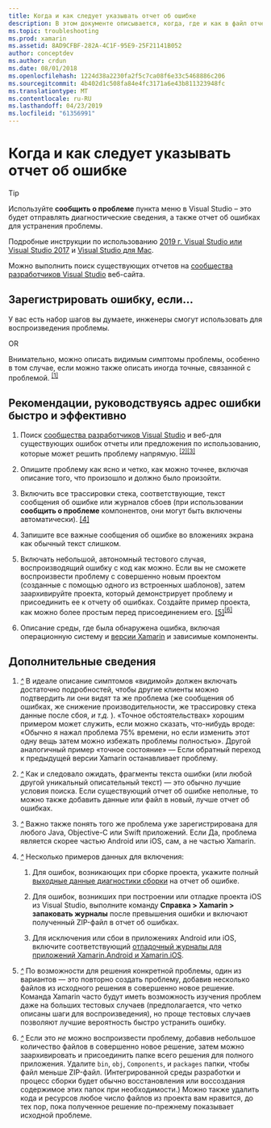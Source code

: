 ```yaml
---
title: Когда и как следует указывать отчет об ошибке
description: В этом документе описывается, когда, где и как в файл отчета об ошибках. Он также предоставляет отчет об ошибках, что рекомендации, позволяющие инженерам лучше всего диагностировать проблему.
ms.topic: troubleshooting
ms.prod: xamarin
ms.assetid: 8AD9CFBF-282A-4C1F-95E9-25F21141B052
author: conceptdev
ms.author: crdun
ms.date: 08/01/2018
ms.openlocfilehash: 1224d38a2230fa2f5c7ca08f6e33c5468886c206
ms.sourcegitcommit: 4b402d1c508fa84e4fc3171a6e43b811323948fc
ms.translationtype: MT
ms.contentlocale: ru-RU
ms.lasthandoff: 04/23/2019
ms.locfileid: "61356991"
---
```

# <a name="when-and-how-should-i-file-a-bug-report"></a>Когда и как следует указывать отчет об ошибке

> [!TIP]
> Используйте **сообщить о проблеме** пункта меню в Visual Studio &ndash; это будет отправлять диагностические сведения, а также отчет об ошибках для устранения проблемы.
>
> Подробные инструкции по использованию [2019 г. Visual Studio или Visual Studio 2017](https://docs.microsoft.com/visualstudio/ide/how-to-report-a-problem-with-visual-studio) и [Visual Studio для Mac](https://docs.microsoft.com/visualstudio/mac/report-a-problem).
>
> Можно выполнить поиск существующих отчетов на [сообщества разработчиков Visual Studio](https://developercommunity.visualstudio.com/) веб-сайта.

## <a name="file-a-bug-if"></a>Зарегистрировать ошибку, если...

У вас есть набор шагов вы думаете, инженеры смогут использовать для воспроизведения проблемы.

OR

Внимательно, можно описать видимым симптомы проблемы, особенно в том случае, если можно также описать иногда точные, связанной с проблемой. <sup> [[1]](#note-1)</sup>

## <a name="best-practices-to-help-address-bugs-quickly-and-efficiently"></a>Рекомендации, руководствуясь адрес ошибки быстро и эффективно

1. <a name="ref-1" />Поиск [сообщества разработчиков Visual Studio](https://developercommunity.visualstudio.com/) и веб-для существующих ошибок отчеты или предложения по использованию, которые может решить проблему напрямую.<sup> [[2]](#note-2)</sup><sup>[[3]](#note-3)</sup>

1. <a name="ref-2" />Опишите проблему как ясно и четко, как можно точнее, включая описание того, что произошло и должно было произойти.

1. <a name="ref-3" />Включить все трассировки стека, соответствующие, текст сообщения об ошибке или журналов сбоев (при использовании **сообщить о проблеме** компонентов, они могут быть включены автоматически). <sup>[[4]](#note-4)</sup>

1. <a name="ref-4" />Запишите все важные сообщения об ошибке во вложениях экрана как обычный текст слишком.

1. <a name="ref-5" />Включать небольшой, автономный тестового случая, воспроизводящий ошибку с код как можно.  Если вы не сможете воспроизвести проблему с совершенно новым проектом (созданные с помощью одного из встроенных шаблонов), затем заархивируйте проекта, который демонстрирует проблему и присоединить ее к отчету об ошибках.  Создайте пример проекта, как можно более простым перед присоединением его. <sup> [[5]](#note-5)</sup><sup>[[6]](#note-6)</sup>

1. <a name="ref-6" />Описание среды, где была обнаружена ошибка, включая операционную систему и [версии Xamarin](~/cross-platform/troubleshooting/questions/version-logs.md) и зависимые компоненты.

## <a name="additional-details"></a>Дополнительные сведения

1. <a name="note-1" />[*^*](#ref-1) В идеале описание симптомов «видимой» должен включать достаточно подробностей, чтобы другие клиенты можно подтвердить ли они видят та же проблема (же сообщения об ошибках, же снижение производительности, же трассировку стека данные после сбоя, _и т.д._ ). «Точное обстоятельствах» хорошим примером может служить, если можно сказать, что-нибудь вроде: «Обычно я нажал проблема 75% времени, но если изменить этот одну вещь затем можно избежать проблемы полностью». Другой аналогичный пример «точное состояние» — Если обратный переход к предыдущей версии Xamarin останавливает проблему.

1. <a name="note-2" />[*^*](#ref-2) Как и следовало ожидать, фрагменты текста ошибки (или любой другой уникальный описательный текст) — это обычно лучшие условия поиска. Если существующий отчет об ошибке неполные, то можно также добавить данные или файл в новый, лучше отчет об ошибках.

1. <a name="note-3" />[*^*](#ref-3) Важно также понять того же проблема уже зарегистрирована для любого Java, Objective-C или Swift приложений. Если Да, проблема является скорее частью Android или iOS, сам, а не частью Xamarin.

1. <a name="note-4" />[*^*](#ref-4) Несколько примеров данных для включения:

    1. Для ошибок, возникающих при сборке проекта, укажите полный [выходные данные диагностики сборки](~/android/troubleshooting/troubleshooting.md#Diagnostic_MSBuild_Output) на отчет об ошибке.

    1. Для ошибок, возникших при построении или отладке проекта iOS из Visual Studio, выполните команду **Справка > Xamarin > запаковать журналы** после превышения ошибки и включают полученный ZIP-файл в отчет об ошибках.

    1. Для исключения или сбои в приложениях Android или iOS, включите соответствующий [отладочный журналы для приложений Xamarin.Android и Xamarin.iOS](~/cross-platform/troubleshooting/questions/version-logs.md#debug-logs-for-xamarin-apps).

1. <a name="note-5" />[*^*](#ref-5) По возможности для решения конкретной проблемы, один из вариантов — это повторно создать проблему, добавив несколько файлов из исходного решения в совершенно новое решение. Команда Xamarin часто будут иметь возможность изучения проблем даже на больших тестовых случаев (предполагается, что четко описаны шаги для воспроизведения), но проще тестовых случаев позволяют лучшие вероятность быстро устранить ошибку.

1. <a name="note-6" />[*^*](#ref-6) Если это _не_ можно воспроизвести проблему, добавив небольшое количество файлов в совершенно новое решение, затем можно заархивировать и присоединить папке всего решения для полного приложения. Удалите `bin`, `obj`, `Components`, и `packages` папки, чтобы файл меньше ZIP-файл. (Интегрированной среды разработки и процесс сборки будет обычно восстановления или воссоздания содержимое этих папок при необходимости.) Можно также удалить кода и ресурсов любое число файлов из проекта вам нравится, до тех пор, пока полученное решение по-прежнему показывает исходной проблеме.
